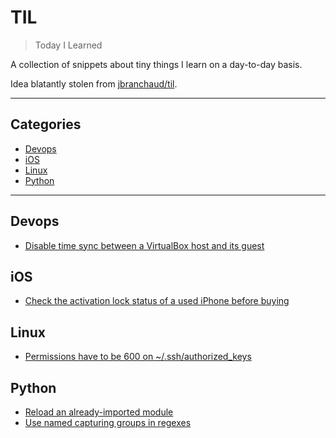 # TIL

> Today I Learned

A collection of snippets about tiny things I learn on a day-to-day basis.

Idea blatantly stolen from [jbranchaud/til](https://github.com/jbranchaud/til).

---

## Categories

- [Devops](#devops)
- [iOS](#ios)
- [Linux](#linux)
- [Python](#python)

---

## Devops

* <a href="devops/Disable time sync between a VirtualBox host and its guest.md">Disable time sync between a VirtualBox host and its guest</a>

## iOS

* <a href="ios/Check the activation lock status of a used iPhone before buying.md">Check the activation lock status of a used iPhone before buying</a>

## Linux

* <a href="linux/Permissions have to be 600 on ssh_authorized_keys.md">Permissions have to be 600 on ~/.ssh/authorized_keys</a>

## Python

* <a href="python/Reload an already-imported module.md">Reload an already-imported module</a>
* <a href="python/Use named capturing groups in regexes.md">Use named capturing groups in regexes</a>
